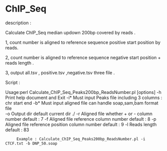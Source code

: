 # ChIP_Seq

description :

Calculate ChIP_Seq median updown 200bp covered by reads .

1, count number is aligned to reference sequence positive start position by reads.

2, count number is aligned to reference sequence negative start position + reads length .

3, output all.tsv , positive.tsv ,negative.tsv three file .

Script  :



Usage:perl Calculate_ChIP_Seq_Peaks200bp_ReadsNumber.pl [options]
         -h            Print help document and Exit
         -i*  <str>    Must input Peaks file including 3 columns : chr start end
         -b*  <str>    Must input aligned file can handle soap,sam,bam format file  
         -o   <str>    Output dir  default current dir ./
         -r   <int>    Aligned file whether + or - column number default : 7
         -f   <int>    Aligned file reference column number default : 8
         -p   <int>    Aligned file reference position column number default : 9
         -l   <int>    Reads length default : 83
     
         Example : Calculate_ChIP_Seq_Peaks200bp_ReadsNumber.pl -i CTCF.txt -b DNP_50.soap
